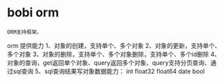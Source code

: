 # bobi orm
	ORM支持框架。
	
orm 提供能力
1、对象的创建，支持单个、多个对象
2、对象的更新，支持单个、多个对象
3、对象的删除，支持单个、多个对象删除，支持单个、多个id删除
4、对象的查询，get返回单个对象、query返回多个对象、query支持分页查询、通过sql查询
5、sql查询结果写对象数据能力：
	int
	float32
	float64
	date
	bool
	


